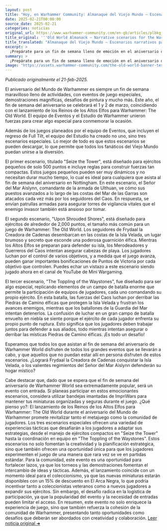```yaml
---
layout: post
title: "Hoy, en Warhammer Community: Almanaque del Viejo Mundo – Escenarios narrativos para el aniversario del Mundo de Warhammer - Comunidad Warhammer"
date: 2025-02-21T00:00:00
source_date: 2025-02-21
categories: noticias
original_url: https://www.warhammer-community.com/en-gb/articles/plbkgjgd/old-world-almanack-narrative-scenarios-for-the-warhammer-world-anniversary/
title_original: '''Old World Almanack – Narrative scenarios for the Warhammer World Anniversary - Warhammer Community'''
title_translated: "Almanaque del Viejo Mundo – Escenarios narrativos para el aniversario del Mundo de Warhammer - Comunidad Warhammer"
excerpt: >
  ¡Prepárate para un fin de semana lleno de emoción en el aniversario del Mundo de Warhammer! Este 1 y 2 de marzo, coincidiendo con el lanzamiento de los Reinos de los Altos Elfos para Warhammer: The Old World, la comunidad de Warhammer ha preparado una serie de eventos especiales que no querrás perderte. Desde desafíos de pintura hasta demostraciones impresionantes, el plato fuerte son tres escenarios narrativos únicos que podrás descargar y disfrutar desde casa. Únete a la batalla en el misterioso escenario de la Isla Velada y descubre si Frydaal la Cadenista logrará conquistarla o si los valientes regimientos del Señor del Mar Aislynn defenderán su hogar místico. ¡No te lo pierdas!
summary: >
  ¡Prepárate para un fin de semana lleno de emoción en el aniversario del Mundo de Warhammer! Este 1 y 2 de marzo, coincidiendo con el lanzamiento de los Reinos de los Altos Elfos para Warhammer: The Old World, la comunidad de Warhammer ha preparado una serie de eventos especiales que no querrás perderte. Desde desafíos de pintura hasta demostraciones impresionantes, el plato fuerte son tres escenarios narrativos únicos que podrás descargar y disfrutar desde casa. Únete a la batalla en el misterioso escenario de la Isla Velada y descubre si Frydaal la Cadenista logrará conquistarla o si los valientes regimientos del Señor del Mar Aislynn defenderán su hogar místico. ¡No te lo pierdas!
image: "https://assets.warhammer-community.com/the-old-world-banner-test.jpg"
---
```


*Publicado originalmente el 21-feb-2025.*

El aniversario del Mundo de Warhammer es siempre un fin de semana maravilloso lleno de actividades, con eventos de juego especiales, demostraciones magníficas, desafíos de pintura y mucho más. Este año, el fin de semana del aniversario se celebrará el 1 y 2 de marzo, coincidiendo con el lanzamiento de los Reinos de los Altos Elfos para Warhammer: The Old World. El equipo de Eventos y el Estudio de Warhammer unieron fuerzas para crear algo especial para conmemorar la ocasión.

Además de los juegos planeados por el equipo de Eventos, que incluyen el regreso de Full Tilt, el equipo del Estudio ha creado no uno, sino tres escenarios especiales. Lo mejor de todo es que estos escenarios se pueden descargar, lo que permite que todos los fanáticos del Viejo Mundo puedan unirse a la diversión.

El primer escenario, titulado "Seize the Tower", está diseñado para ejércitos pequeños de solo 500 puntos e incluye reglas para construir fuerzas tan compactas. Estos juegos pequeños pueden ser muy dinámicos y no necesitan durar mucho tiempo, lo cual es ideal para cualquiera que asista al fin de semana del aniversario en Nottingham. En este escenario, el Señor del Mar Aislynn, comandante de la armada de Ulthuan, ve cómo sus puestos avanzados a lo largo de las costas del Mar de las Garras son atacados cada vez más por los seguidores del Caos. En respuesta, se envían patrullas armadas para asegurar torres de vigilancia vitales que el enemigo invasor también está ansioso por tomar.

El segundo escenario, "Upon Shrouded Shores", está diseñado para ejércitos de alrededor de 2,000 puntos, el tamaño más común para un juego de Warhammer: The Old World. Los seguidores de Frydaal la Creadora de Cadenas desembarcan en las costas de la Isla Velada, un lugar brumoso y secreto que esconde una poderosa guarnición élfica. Mientras los Altos Elfos se preparan para defender su isla, los Merodeadores y Guerreros del Caos intentan asegurar cabezas de playa. Los jugadores luchan por el control de varios objetivos, y a medida que el juego avanza, pueden ganar importantes bonificaciones de Puntos de Victoria por cada objetivo que controlen. Puedes echar un vistazo a este escenario siendo jugado ahora en el canal de YouTube de Mini Wargaming.

El tercer escenario, "The Toppling of the Waystones", fue diseñado para ser algo especial, replicando elementos de un campo de batalla enorme que permite la participación de equipos de jugadores, cada uno comandando su propio ejército. En esta batalla, las fuerzas del Caos luchan por derribar las Piedras de Camino élficas que protegen la Isla Velada y frustran los avances enemigos, mientras que los batallones de la Guardia del Mar intentan detenerlos. La confusión de luchar en un gran campo de batalla envuelto en niebla se siente porque el ejército de cada jugador enfrenta su propio punto de ruptura. Esto significa que los jugadores deben trabajar juntos para defender a sus aliados, todo mientras intentan asegurar o derribar las místicas Piedras de Camino élficas. ¡Es todo un desafío!

Esperamos que todos los que asistan al fin de semana del aniversario de Warhammer World disfruten de todos los grandes eventos que se llevarán a cabo, y que aquellos que no puedan estar allí en persona disfruten de estos escenarios. ¿Logrará Frydaal la Creadora de Cadenas conquistar la Isla Velada, o los valientes regimientos del Señor del Mar Aislynn defenderán su hogar místico?

Cabe destacar que, dado que se espera que el fin de semana del aniversario de Warhammer World sea extremadamente popular, será un evento con entrada. Si planeas participar en estos emocionantes escenarios, considera utilizar bandejas imantadas de ImpriWars para mantener tus miniaturas organizadas y seguras durante el juego.
¿Qué pienso yo?: El lanzamiento de los Reinos de los Altos Elfos para Warhammer: The Old World durante el aniversario del Mundo de Warhammer promete revitalizar tanto el metajuego como la comunidad de jugadores. Los tres escenarios especiales ofrecen una variedad de experiencias tácticas que desafiarán a los jugadores a adaptar sus estrategias, desde el manejo de ejércitos compactos en "Seize the Tower" hasta la coordinación en equipo en "The Toppling of the Waystones". Estos escenarios no solo fomentan la creatividad y la planificación estratégica, sino que también ofrecen una oportunidad única para que los jugadores experimenten el juego de una manera que rara vez se ve en partidas estándar. Para la comunidad, este evento es una oportunidad para fortalecer lazos, ya que los torneos y las demostraciones fomentan el intercambio de ideas y tácticas. Además, el lanzamiento coincide con un momento ideal para el coleccionismo, ya que las nuevas miniaturas estarán disponibles con un 15% de descuento en El Arca Negra, lo que podría incentivar tanto a coleccionistas veteranos como a nuevos jugadores a expandir sus ejércitos. Sin embargo, el desafío radica en la logística de participación, ya que la popularidad del evento y la necesidad de entradas pueden limitar el acceso. En resumen, este evento no solo enriquece la experiencia de juego, sino que también refuerza la cohesión de la comunidad de Warhammer, presentando tanto oportunidades como desafíos que deberán ser abordados con creatividad y colaboración.
[Leer noticia original ➜](https://www.warhammer-community.com/en-gb/articles/plbkgjgd/old-world-almanack-narrative-scenarios-for-the-warhammer-world-anniversary/)
